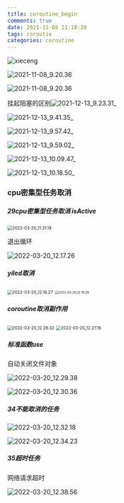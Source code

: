 ```yaml
---
title: coroutine_begin
comments: true
date: 2021-11-08 21:18:20
tags: coroutie
categories: coroutine
---
```






![xieceng](coroutine-begin/2021-11-08_9_15_13.png)







![2021-11-08_9.20.36](coroutine-begin/2021-11-08_9.20.36.png)

![2021-11-08_9.20.36](coroutine-begin/2021-11-08_9.34.44.png)



挂起阻塞的区别![2021-12-13_9.23.31_](coroutine-begin/2021-12-13_9.23.31_.png)

![2021-12-13_9.41.35_](coroutine-begin/2021-12-13_9.53.43_.png)

![2021-12-13_9.57.42_](coroutine-begin/2021-12-13_9.57.42_.png)

![2021-12-13_9.59.02_](coroutine-begin/2021-12-13_10.09.47_.png)





![2021-12-13_10.09.47_](coroutine-begin/2021-12-13_10.09.47_.png)

![2021-12-13_10.18.50_](coroutine-begin/2021-12-13_10.18.50_.png)





### cpu密集型任务取消

##### 29cpu密集型任务取消 isActive

<img src="coroutie-start/2022-03-20_11.31.18.png" alt="2022-03-20_11.31.18" style="zoom:67%;" />

退出循环



![2022-03-20_12.17.26](coroutie-start/2022-03-20_12.17.26.png)



##### yiled取消

<img src="coroutie-start/2022-03-20_12.18.27.png" alt="2022-03-20_12.18.27" style="zoom:67%;" />

<img src="coroutie-start/2022-03-20_12.19.29.png" alt="2022-03-20_12.19.29" style="zoom:50%;" />



##### coroutine取消副作用

<img src="coroutie-start/2022-03-20_12.26.32.png" alt="2022-03-20_12.26.32" style="zoom:67%;" />

<img src="coroutie-start/2022-03-20_12.27.16.png" alt="2022-03-20_12.27.16" style="zoom:67%;" />

##### 标准函数use

自动关闭文件对象

![2022-03-20_12.29.38](coroutie-start/2022-03-20_12.29.38.png)

![2022-03-20_12.30.36](coroutie-start/2022-03-20_12.30.36.png)



##### 34不能取消的任务

![2022-03-20_12.32.18](coroutie-start/2022-03-20_12.32.18.png)

![2022-03-20_12.34.23](coroutie-start/2022-03-20_12.34.23.png)



##### 35超时任务

网络请求超时

![2022-03-20_12.38.56](coroutie-start/2022-03-20_12.38.56.png)

